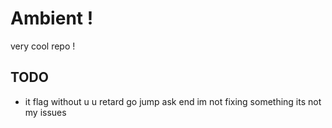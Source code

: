 # Ambient !

very cool repo !

## TODO

- it flag without u u retard go jump ask end im not fixing something its not my issues
